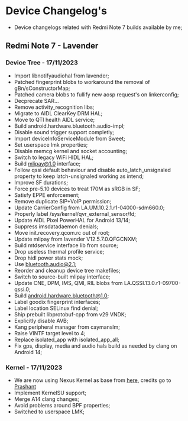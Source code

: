 # Device Changelog's
* Device changelogs related with Redmi Note 7 builds available by me;

## Redmi Note 7 - Lavender

### Device Tree - 17/11/2023

- Import libnotifyaudiohal from lavender;
- Patched fingerprint blobs to workaround the removal of gBn/sConstructorMap;
- Patched camera blobs to fullify new aosp request's on linkerconfig;
- Decprecate SAR...
- Remove activity_recognition libs;
- Migrate to AIDL ClearKey DRM HAL;
- Move to QTI health AIDL service;
- Build android.hardware.bluetooth.audio-impl;
- Disable sound trigger support completly;
- Import deviceInfoServiceModule from Sweet;
- Set userspace lmk properties;
- Disable memcg kernel and socket accounting;
- Switch to legacy WiFi HIDL HAL;
- Build mlipay@1.0 interface;
- Follow qssi default behaviour and disable auto_latch_unsignaled property to keep latch-unsignaled working as intend;
- Improve SF durations;
- Force pre-5.10 devices to treat 170M as sRGB in SF;
- Satisfy EPPE enforcement;
- Remove duplicate SIP+VoIP permission;
- Update CarrierConfig from LA.UM.10.2.1.r1-04000-sdm660.0;
- Properly label /sys/kernel/qvr_external_sensor/fd;
- Update AIDL Pixel PowerHAL for Android 13/14;
- Suppress imsdatadaemon denials;
- Move init.recovery.qcom.rc out of root;
- Update mlipay from lavender V12.5.7.0.QFGCNXM;
- Build mtdservice interface lib from source;
- Drop useless thermal profile service;
- Drop hidl power stats mock;
- Use bluetooth.audio@2.1;
- Reorder and cleanup device tree makefiles;
- Switch to source-built mlipay interface;
- Update CNE, DPM, IMS, QMI, RIL blobs from LA.QSSI.13.0.r1-09700-qssi.0;
- Build android.hardware.bluetooth@1.0;
- Label goodix fingerprint interfaces;
- Label location SELinux find denial;
- Ship prebuilt libprotobuf-cpp from v29 VNDK;
- Explicitly disable AVB;
- Kang peripheral manager from caymanslm;
- Raise VINTF target level to 4;
- Replace isolated_app with isolated_app_all;
- Fix gps, display, media and audio hals build as needed by clang on Android 14;


### Kernel - 17/11/2023

- We are now using Nexus Kernel as base from [here](https://github.com/projects-nexus/nexus_kernel_xiaomi_lavender), credits go to [Prashant](https://github.com/Prashant-1695)
- Implement KernelSU support;
- Merge A14 clang changes;
- Avoid problems around BPF properties;
- Switched to userspace LMK;

